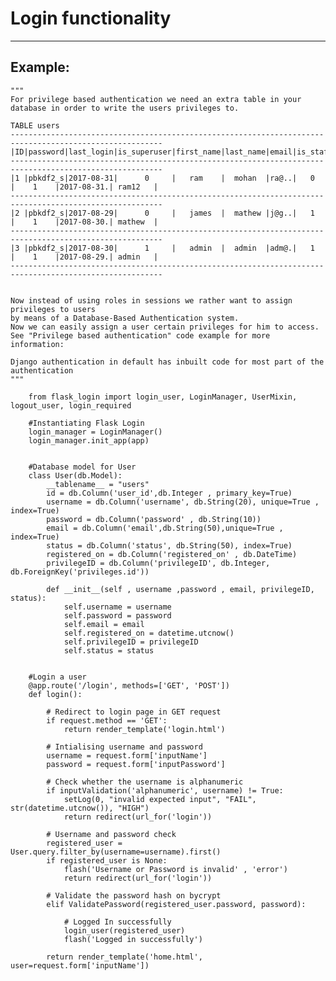# Login functionality
-------

## Example:


    """
    For privilege based authentication we need an extra table in your database in order to write the users privileges to.

    TABLE users
    --------------------------------------------------------------------------------------------------------
    |ID|password|last_login|is_superuser|first_name|last_name|email|is_staff|is_active|date_joined|username|
    --------------------------------------------------------------------------------------------------------   
    |1 |pbkdf2_s|2017-08-31|	  0		| 	ram    |  mohan  |ra@..|   0    |    1    |2017-08-31.| ram12   |
    --------------------------------------------------------------------------------------------------------   	
    |2 |pbkdf2_s|2017-08-29|	  0	    |	james  |  mathew |j@g..|   1    |    1    |2017-08-30.| mathew  |
    --------------------------------------------------------------------------------------------------------   
    |3 |pbkdf2_s|2017-08-30|	  1	    |	admin  |  admin  |adm@.|   1    |    1    |2017-08-29.| admin   |
    --------------------------------------------------------------------------------------------------------   


    Now instead of using roles in sessions we rather want to assign privileges to users
    by means of a Database-Based Authentication system.
    Now we can easily assign a user certain privileges for him to access.
    See "Privilege based authentication" code example for more information:
    
    Django authentication in default has inbuilt code for most part of the authentication
    """

        from flask_login import login_user, LoginManager, UserMixin, logout_user, login_required

        #Instantiating Flask Login
        login_manager = LoginManager()
        login_manager.init_app(app)


        #Database model for User
        class User(db.Model):
            __tablename__ = "users"
            id = db.Column('user_id',db.Integer , primary_key=True)
            username = db.Column('username', db.String(20), unique=True , index=True)
            password = db.Column('password' , db.String(10))
            email = db.Column('email',db.String(50),unique=True , index=True)
            status = db.Column('status', db.String(50), index=True)
            registered_on = db.Column('registered_on' , db.DateTime)
            privilegeID = db.Column('privilegeID', db.Integer, db.ForeignKey('privileges.id'))
 
            def __init__(self , username ,password , email, privilegeID, status):
                self.username = username
                self.password = password
                self.email = email
                self.registered_on = datetime.utcnow()
                self.privilegeID = privilegeID
                self.status = status


        #Login a user
        @app.route('/login', methods=['GET', 'POST'])
        def login():
            
            # Redirect to login page in GET request
            if request.method == 'GET':
                return render_template('login.html')
            
            # Intialising username and password
            username = request.form['inputName']
            password = request.form['inputPassword']

            # Check whether the username is alphanumeric
            if inputValidation('alphanumeric', username) != True:
                setLog(0, "invalid expected input", "FAIL", str(datetime.utcnow()), "HIGH")
                return redirect(url_for('login'))

            # Username and password check   
            registered_user = User.query.filter_by(username=username).first()
            if registered_user is None:
                flash('Username or Password is invalid' , 'error')
                return redirect(url_for('login'))

            # Validate the password hash on bycrypt
            elif ValidatePassword(registered_user.password, password):

                # Logged In successfully
                login_user(registered_user)
                flash('Logged in successfully')
            
            return render_template('home.html', user=request.form['inputName'])

